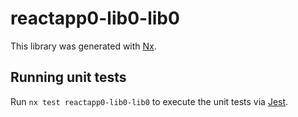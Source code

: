 # reactapp0-lib0-lib0

This library was generated with [Nx](https://nx.dev).

## Running unit tests

Run `nx test reactapp0-lib0-lib0` to execute the unit tests via [Jest](https://jestjs.io).
